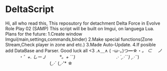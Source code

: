 # DeltaScript
Hi, all who read this,
This reposutory for detachment Delta Force in Evolve Role Play 02 (SAMP)
This script will be built on Imgui, on languega Lua.
Plans for the future:
1.Create window Imgui(main,settings,commands,binder)
2.Make special functions(Zone Stream,Check player in zone and etc.)
3.Made Auto-Update.
4.If posible add DataBase and Parser.
Good luck all <3
.∧＿∧
( ･ω･｡)つ━☆・*。
⊂　 ノ 　　　・゜+.
しーＪ　　　°。+ *´¨)
　　　　　　　　　.· ´¸.·*´¨) ¸.·*¨)
　　　　　　　　　　(¸.·´ (¸.·'* ☆
